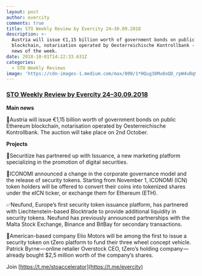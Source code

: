 ```yaml
---
layout: post
author: evercity
comments: true
title: STO Weekly Review by Evercity 24–30.09.2018
description: >-
  Austria will issue €1,15 billion worth of government bonds on public Ethereum
  blockchain, notarisation operated by Oesterreichische Kontrollbank - and other
  news of the week. 
date: 2018-10-01T14:22:33.631Z
categories:
  - STO Weekly Reviews
image: 'https://cdn-images-1.medium.com/max/800/1*HQug38Mu0xQD_rpW4vBq9Q.png'
---
```


### [STO Weekly Review by Evercity 24–30.09.2018](https://medium.com/evercity-blog/sto-weekly-review-by-evercity-03-09-09-2018-d3d5740e403a?source=collection_detail----15f6543a3084-----2---------------------)


**Main news**

🤩Austria will issue €1,15 billion worth of government bonds on public Ethereum blockchain, notarisation operated by Oesterreichische Kontrollbank. The auction will take place on 2nd October.

**Projects**

🤝Securitize has partnered up with Issuance, a new marketing platform specializing in the promotion of digital securities.

🔄ICONOMI announced a change in the corporate governance model and the release of security tokens. Starting from November 1, ICONOMI (ICN) token holders will be offered to convert their coins into tokenized shares under the eICN ticker, or exchange them for Ethereum (ETH).

✅Neufund, Europe’s first security token issuance platform, has partnered with Liechtenstein-based Blocktrade to provide additional liquidity in security tokens. Neufund has previously announced partnerships with the Malta Stock Exchange, Binance and BitBay for secondary transactions.

🚗American-based company Elio Motors will be among the first to issue a security token on tZero platform to fund their three wheel concept vehicle. Patrick Byrne — online retailer Overstock CEO, tZero’s holding company — already bought $2,5 million worth of the company’s shares.

Join [https://t.me/stoaccelerator](https://t.me/evercity)

